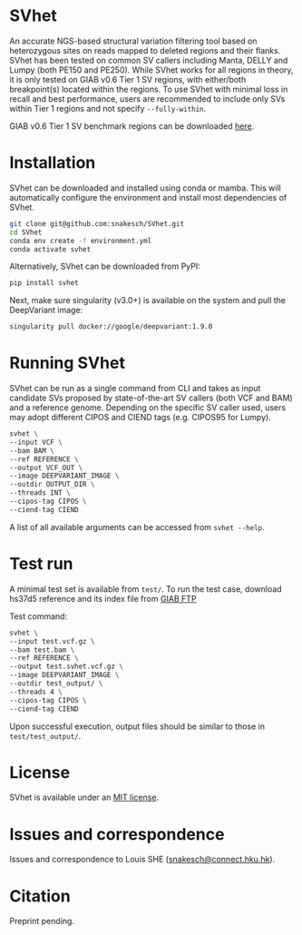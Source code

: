 # SVhet

An accurate NGS-based structural variation filtering tool based on heterozygous sites on reads mapped to deleted regions and their flanks. SVhet has been tested on common SV callers including Manta, DELLY and Lumpy (both PE150 and PE250). While SVhet works for all regions in theory, it is only tested on GIAB v0.6 Tier 1 SV regions, with either/both breakpoint(s) located within the regions. To use SVhet with minimal loss in recall and best performance, users are recommended to include only SVs within Tier 1 regions and not specify `--fully-within`.

GIAB v0.6 Tier 1 SV benchmark regions can be downloaded [here](https://ftp-trace.ncbi.nlm.nih.gov/ReferenceSamples/giab/release/AshkenazimTrio/HG002_NA24385_son/NIST_SV_v0.6/HG002_SVs_Tier1_v0.6.bed).

# Installation

SVhet can be downloaded and installed using conda or mamba. This will automatically configure the environment and install most dependencies of SVhet.

```bash
git clone git@github.com:snakesch/SVhet.git
cd SVhet
conda env create -f environment.yml
conda activate svhet
```

Alternatively, SVhet can be downloaded from PyPI:
```bash
pip install svhet
```

Next, make sure singularity (v3.0+) is available on the system and pull the DeepVariant image:

```bash
singularity pull docker://google/deepvariant:1.9.0
```

# Running SVhet

SVhet can be run as a single command from CLI and takes as input candidate SVs proposed by state-of-the-art SV callers (both VCF and BAM) and a reference genome. Depending on the specific SV caller used, users may adopt different CIPOS and CIEND tags (e.g. CIPOS95 for Lumpy).

```bash
svhet \
--input VCF \
--bam BAM \
--ref REFERENCE \
--output VCF_OUT \
--image DEEPVARIANT_IMAGE \
--outdir OUTPUT_DIR \
--threads INT \
--cipos-tag CIPOS \
--ciend-tag CIEND
```

A list of all available arguments can be accessed from `svhet --help`.

# Test run

A minimal test set is available from `test/`. To run the test case, download hs37d5 reference and its index file from [GIAB FTP](https://ftp-trace.ncbi.nlm.nih.gov/ReferenceSamples/giab/release/references/GRCh37/)

Test command:
```bash
svhet \
--input test.vcf.gz \
--bam test.bam \
--ref REFERENCE \
--output test.svhet.vcf.gz \
--image DEEPVARIANT_IMAGE \
--outdir test_output/ \
--threads 4 \
--cipos-tag CIPOS \
--ciend-tag CIEND
```

Upon successful execution, output files should be similar to those in `test/test_output/`.

# License

SVhet is available under an [MIT license](LICENSE).

# Issues and correspondence

Issues and correspondence to Louis SHE (snakesch@connect.hku.hk).

# Citation

Preprint pending.
